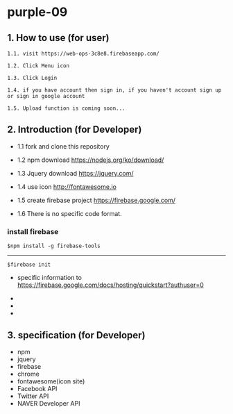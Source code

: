 # purple-09

## 1. How to use (for user)

	1.1. visit https://web-ops-3c8e8.firebaseapp.com/

	1.2. Click Menu icon

	1.3. Click Login

	1.4. if you have account then sign in, if you haven't account sign up or sign in google account

    1.5. Upload function is coming soon...


## 2. Introduction (for Developer)

  - 1.1 fork and clone this repository

  - 1.2 npm download https://nodejs.org/ko/download/

  - 1.3 Jquery download https://jquery.com/

  - 1.4 use icon http://fontawesome.io

  - 1.5 create firebase project https://firebase.google.com/

  - 1.6 There is no specific code format.


### install firebase

    $npm install -g firebase-tools

<hr>

    $firebase init

  - specific information to https://firebase.google.com/docs/hosting/quickstart?authuser=0


-  
-  
-  
## 3. specification (for Developer)
-  npm
-  jquery
-  firebase
-  chrome
-  fontawesome(icon site)
-  Facebook API
-  Twitter API
-  NAVER Developer API

